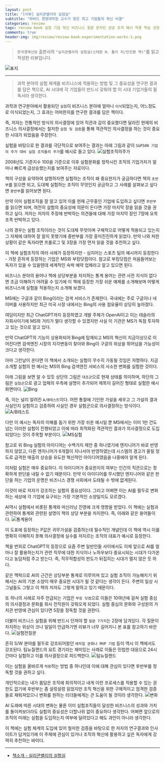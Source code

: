 ```yaml
---  
layout: post  
title: "[리뷰] 실리콘밸리의 실험실"  
subtitle: "하버드 경영대학원 교수가 찾은 최고 기업들의 혁신 비결"  
categories: review  
tags: review book 실험 기업 혁신 비즈니스 질문 온라인 성공 조직 예시 적용 학습 성장     
comments: true  
header-img: img/review/review-book-experimentation-works-1.png
---  
```

  
> `한국경제신문` 출판사의 `"실리콘밸리의 실험실(스테판 H. 톰키 저/안진환 역)"`를 읽고 작성한 리뷰입니다.  

![표지](https://theorydb.github.io/assets/img/review/review-book-experimentation-works-1.png)  

---

> 과학 분야의 실험 체계를 비즈니스에 적용하는 방법 및 그 중요성을 연구한 결과를 담은 책으로, AI 시대에 각 기업들이 반드시 갖춰야 할 이 시대 기업가들의 필독서라 생각한다.

과학과 연구분야에서 활용되던 `실험`이 비즈니스 분야에 얼마나 `이식`되었는지, 어느정도로 이식되었는지, 그 효과는 어떠한지를 연구한 결과를 담은 책이다.

즉, 저자는 전통적인 방식의 의사결정에 있어 직관과 감이 중요했다면 달라진 현재의 비즈니스 의사결정에서는 철저한 `실험 및 검증`을 통해 객관적인 의사결정을 하는 것이 중요한 시대가 되었음을 주장한다. 

실험을 바탕으로 한 결과를 극단적으로 보여주는 결과는 아래 그림과 같이 `S&P500 기업의 주가 대비 실험 조직들의 주가`를 예시로 들고 있다. 
![실험조직의주가](https://theorydb.github.io/assets/img/review/review-book-experimentation-works-2.png)  

2008년도 기준지수 100을 기준으로 이후 실험문화를 정착시킨 조직의 기업가치가 얼마나 빠르게 급상승했는지를 보여주는 자료이다.

책의 구성을 요약하여 설명하자면 실험하는 조직이 왜 중요한지가 궁금하다면 책의 `초반부`를 읽으면 되고, 도대체 실험하는 조직이 무엇인지 궁금하고 그 사례를 살펴보고 싶다면 `중반부`를 읽어보면 된다. 

만약 이미 실험조직을 잘 알고 있어 이를 현재 근무중인 기업에 도입하고 싶다면 `후반부`를 읽으면 되며, 여전히 실험의 중요성에 의문이 든다면 가장 마지막 장을 읽을 것을 권하고 싶다. 저자는 저자의 주장에 반박하는 의견들에 대해 가장 마지막 장인 7장에 요목조목 반박하고 있다.

나의 경우는 실험 조직이라는 것이 도대체 무엇이며 구체적으로 어떻게 적용되고 있는지 그 자체에 대하여 잘 알지 못했기에 중반부를 가장 흥미진진하게 읽었다. 만약 나와 처한 상황이 같은 독자라면 프롤로그 및 3장을 가장 먼저 읽을 것을 추천하고 싶다. 

이 책에 실험조직의 여러 사례가 등장하지만 - 심지어는 스포츠 팀의 예시까지 등장한다 - 가장 흔하게 등장하는 기업은 MS와 부킹닷컴이다. 참고로 부킹닷컴은 처음들어보는 독자가 있을 수 있을텐데 세계적인 숙박 예약 업체라고 알고 있으면 된다. 

비즈니스 분야의 용어나 책에 상당부분을 차지하는 통계 용어는 관련 사전 지식이 없다면 조금 이해하기 어려울 수 있기에 이 책에 등장한 가장 쉬운 예제를 소개해보며 어떻게 비즈니스에 실험을 적용하는지 소개해 보겠다. 

MS에는 구글과 같이 Bing이라는 검색 서비스가 존재한다. 국내에는 주로 구글이나 네이버를 사용하지만 최근 미국 시장 내에서는 Bing의 사용 점유율이 상당히 높아졌다. 

여담이지만 최근 ChatGPT까지 등장하였고 개발 주체가 OpenAI이고 이는 테슬라의 자회사이기에 MS와 거리가 멀다 생각할 수 있겠지만 사실 이 기관은 MS가 독점 투자하고 있는 것으로 알고 있다. 

만약 ChatGPT의 기능이 상용화되어 Bing에 탑재되고 MS의 혁신이 지금이상으로 이어진다면 검색엔진 시장의 지각변동이 찾아와 Bing이 구글의 위상을 뛰어넘을 가능성이 크다고 생각한다. 

아마 그런날이 온다면 이 책에서 소개되는 실험이 무수히 가동될 것임은 자명하다. 지금 소개할 실험의 한 예시는 MS의 Bing 검색엔진 서비스의 사소한 변화를 실험한 것이다. 

아래 그림을 보면 알 수 있듯 상단의 그림은 `대조군`으로 현재 상태를 의미하며, 하단의 그림은 `실험군`으로 광고 업체의 우측에 설명이 추가되어 제목이 길어진 형태로 실험한 예시화면이다. 
![Bing](https://theorydb.github.io/assets/img/review/review-book-experimentation-works-3.png)  

즉, 이는 널리 알려진 `A/B테스트`이다. 어떤 통찰에 기인한 가설을 세우고 그 가설의 결과 사실인지 실험하고 검증하여 사실인 경우 실험군으로 의사결정하는 방식이다. 
![A/B테스트](https://theorydb.github.io/assets/img/review/review-book-experimentation-works-4.png)  

다만 이 예시는 독자의 이해를 돕기 위한 가장 쉬운 예시일 뿐 MS에서는 이미 1만 건도 넘는 이러한 실험이 진행되었고 이에 따라 최적화된 객관적인 결과가 의사결정으로 도입되었다는 것이 주목할 부분이다. 
![MS실험](https://theorydb.github.io/assets/img/review/review-book-experimentation-works-5.png)  

참고로 위 Bing 실험의 아이디어는 수백가지 제안 중 하나였기에 엔지니어가 바로 반영하지 않았고, 다른 엔지니어가 6개월이 지나서야 반영하였는데 시스템의 경고가 울릴 정도로 급격한 매출의 상승을 유도한 혁신적인 아이디어였음을 나중에야 알게 된다. 

이처럼 실험은 매우 중요하다. 이 아이디어가 중요한지의 여부는 인간의 직관으로는 정확하게 판단을 내릴 수 없기 때문이다. 만약 이 아이디어를 무시했던 엔지니어와 같은 판단을 하는 기업의 운명은 비즈니스 경쟁 사회에서 도태될 수 밖에 없게된다. 

이것이 바로 저자가 강조하는 실험의 중요성이다. 그리고 어쩌면 이는 AI를 필두로 변화하는 세상에 각 기업에 요구되는 가장 기본적인 소양일지도 모르겠다. 

AI역시 실험에서 비롯된 통계와 머신러닝 진영에 크게 영향을 받았다. 이 책에는 실험과 관련하여 통계와 관련된 설명이 책의 상당 부분을 차지한다. 즉, 아래와 같은 용어들이다. 
![통계용어](https://theorydb.github.io/assets/img/review/review-book-experimentation-works-6.png)  

이 도표에 등장하는 P값은 귀무가설을 검증하는데 필수적인 개념인데 이 책에 역시 이를 명확히 이해하지 못해 의사결정에 실수를 저지르는 조직의 대표가 예시로 등장한다.

책을 번외로 ChatGPT의 등장으로 요즘 주변 일반인들 사이에서도 이제 앞으로 AI를 얼마나 잘 활용하는지가 관련 직무에 대한 지식이나 노하우보다 중요시되는 시대가 다가온다고 농담처럼 주고 받는다. 즉, 직무적합성의 판도가 뒤집히는 시대가 멀지 않은 듯 하다. 

같은 맥락으로 AI의 근간은 상당부분 통계로 이루어져 있고 실험 조직이 가능해지기 위해서는 AI의 기본 소양이 매우 중요한 시대가 될 것 같다는 생각이 든다. 주변의 일상 시그널들도 그렇고 이 책의 저자도 그렇게 말하고 있기 때문이다. 

또 하나의 사례로 자주 언급되는 기업은 `부킹 닷컴`으로 이들은 10여년에 걸쳐 실험 중심의 의사결정과 문화를 회사 전직원이 갖춰오게 되었다. 실험 중심의 문화와 구성원의 가치관 반영에 관심이 있다면 5장을 정독할 것을 권한다. 

더불어 비즈니스 실험을 위해 반드시 던져야 할 `질문 7가지`는 2장에 담겨있다. 각 질문이 차지하는 위상이 크나 일일이 언급하기엔 리뷰가 너무 길어지니 본 표를 참고하기 바란다. 
![실험전질문](https://theorydb.github.io/assets/img/review/review-book-experimentation-works-9.png)  

흔히 S/W 분야를 필두로 강조되어왔던 `애자일 문화나 MVP 기법` 등이 역시 이 책에서도 강조된다. 팀뉴질랜드의 요트 경기라는 재미있는 사례로 이들은 민첩한 대응으로 24시간마다 실험하고 이를 의사결정으로 피드백한다. 
![팀뉴질랜드](https://theorydb.github.io/assets/img/review/review-book-experimentation-works-7.png)  

이는 실험을 올바르게 `적용`하는 방법 중 하나인데 이에 대해 관심이 있다면 후반부를 정독할 것을 권하고 싶다. 

개인적으로는 내가 몸담은 조직에 회의적이고 내게 이런 프로세스를 적용할 수 있는 권한도 없기에 후반부는 좀 설렁설렁 읽었지만 조직 혁신을 위한 구체적이고 엄격한 검증들로 채워져있으니 변화를 원하는 리더들에게는 큰 도움이 될 것이라 생각한다. 
![변화](https://theorydb.github.io/assets/img/review/review-book-experimentation-works-8.png)  

AI 도래에 따른 시대의 변화는 물론 이미 실험조직들이 달성한 비즈니스의 성과와 가치를 돌이켜보더라도 실험의 중요성은 더할나위 없이 중요하다 생각한다. 어쩌면 앞으로의 조직의 미래는 실험을 도입하는지 여부에 달려있다고 해도 과언이 아니라 생각한다. 

이 책에는 실험 체계의 도입에 있어 철저한 검증을 바탕으로 한 저자의 연구결과와 인사이트가 담겨있기에 이 주제에 관심이 있거나 조직의 혁신에 활용하고 싶은 독자에게 강력히 추천하는 바이다.

---

* [책소개 - 실리콘밸리의 실험실](http://www.yes24.com/Product/Goods/117080982)
